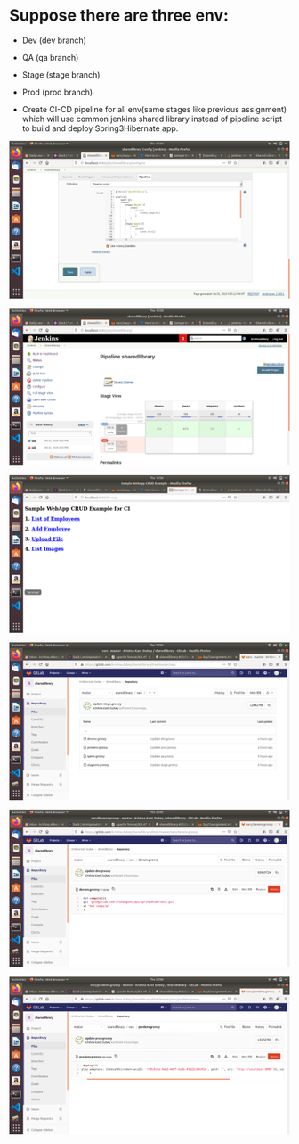 # Suppose there are three env:

* Dev (dev branch)

* QA (qa branch)

* Stage (stage branch)

* Prod (prod branch)

* Create CI-CD pipeline for all env(same stages like previous assignment) which will use common jenkins shared library instead of pipeline script to build and deploy Spring3Hibernate app.

![image](images/share.png)

![image](images/shar1.png)

![image](images/share2.png)

![image](images/share3.png)

![image](images/share4.png)

![image](images/share5.png)